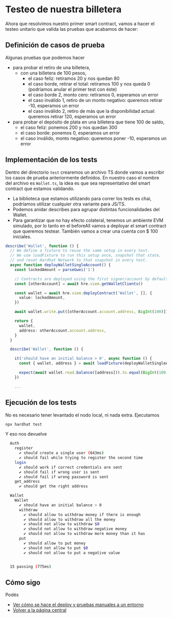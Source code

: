 # Testeo de nuestra billetera

Ahora que resolvimos nuestro primer smart contract, vamos a hacer el testeo unitario que valida las pruebas que acabamos de hacer:

## Definición de casos de prueba

Algunas pruebas que podemos hacer

* para probar el retiro de una billetera,
  * con una billetera de 100 pesos,
    * el caso feliz: retiramos 20 y nos quedan 80
    * el caso borde, retirar el total: retiramos 100 y nos queda 0 (podríamos anular el primer test con éste)
    * el caso borde 2, monto cero: retiramos 0, esperamos un error
    * el caso inválido 1, retiro de un monto negativo: queremos retirar -10, esperamos un error
    * el caso inválido 2, retiro de más que la disponibilidad actual: queremos retirar 120, esperamos un error
* para probar el depósito de plata en una billetera que tiene 100 de saldo,
    * el caso feliz: ponemos 200 y nos quedan 300
    * el caso borde: ponemos 0, esperamos un error
    * el caso inválido, monto negativo: queremos poner -10, esperamos un error

## Implementación de los tests

Dentro del directorio `test` crearemos un archivo TS donde vamos a escribir los casos de prueba anteriormente definidos. En nuestro caso el nombre del archivo es `Wallet.ts`, la idea es que sea representativo del smart contract que estamos validando.

- La biblioteca que estamos utilizando para correr los tests es chai, podríamos utilizar cualquier otra variante para JS/TS. 
- Podemos anidar describes para agrupar distintas funcionalidades del Wallet.
- Para garantizar que no hay efecto colateral, tenemos un ambiente EVM simulado, por lo tanto en el beforeAll vamos a deployar el smart contract que queremos testear. También vamos a crear una cuenta con $ 100 iniciales.
 
```ts
describe('Wallet', function () {
  // We define a fixture to reuse the same setup in every test.
  // We use loadFixture to run this setup once, snapshot that state,
  // and reset Hardhat Network to that snapshot in every test.
  async function deployWalletSingleAccount() {
    const lockedAmount = parseGwei('1')

    // Contracts are deployed using the first signer/account by default
    const [otherAccount] = await hre.viem.getWalletClients()

    const wallet = await hre.viem.deployContract('Wallet', [], {
      value: lockedAmount,
    })

    await wallet.write.put([otherAccount.account.address, BigInt(100)])

    return {
      wallet,
      address: otherAccount.account.address,
    }
  }

  describe('Wallet', function () {

    it('should have an initial balance > 0', async function () {
      const { wallet, address } = await loadFixture(deployWalletSingleAccount)

      expect(await wallet.read.balance([address])).to.equal(BigInt(100))
    })

    ...
```

## Ejecución de los tests

No es necesario tener levantado el nodo local, ni nada extra. Ejecutamos

```bash
npx hardhat test
```

Y eso nos devuelve

```bash
  Auth
    register
      ✔ should create a single user (643ms)
      ✔ should fail while trying to register the second time
    login
      ✔ should work if correct credentials are sent
      ✔ should fail if wrong user is sent
      ✔ should fail if wrong password is sent
    get_address
      ✔ should get the right address

  Wallet
    Wallet
      ✔ should have an initial balance > 0
      withdraw
        ✔ should allow to withdraw money if there is enough
        ✔ should allow to withdraw all the money
        ✔ should not allow to withdraw $0
        ✔ should not allow to withdraw negative money
        ✔ should not allow to withdraw more money than it has
      put
        ✔ should allow to put money
        ✔ should not allow to put $0
        ✔ should not allow to put a negative value


  15 passing (775ms)

```

## Cómo sigo

Podés

* [Ver cómo se hace el deploy y pruebas manuales a un entorno](./walletDeploy.md)
* [Volver a la página central](../README.md)
